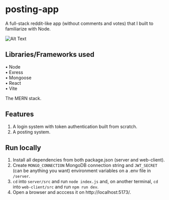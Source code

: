 # posting-app
A full-stack reddit-like app (without comments and votes) that I built to familiarize with Node.

![Alt Text](https://i.imgur.com/G5cydhg.png)

## Libraries/Frameworks used
• Node<br>
• Exress<br>
• Mongoose<br>
• React<br>
• Vite<br>

The MERN stack.

## Features
1. A login system with token authentication built from scratch.
2. A posting system.

## Run locally
1. Install all dependencies from both package.json (server and web-client).
2. Create `MONGO_CONNECTION` MongoDB connection string and `JWT_SECRET` (can be anything you want) environment variables on a .env file in `/server`.
3. `cd` into `server/src` and run `node index.js` and, on another terminal, `cd` into `web-client/src` and run `npm run dev`.
4. Open a browser and acccess it on http://localhost:5173/.
